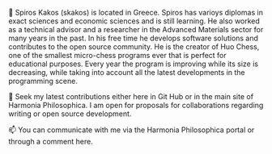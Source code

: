 👀 Spiros Kakos (skakos) is located in Greece. Spiros has varioys diplomas in exact sciences and economic sciences and is still learning. He also worked as a technical advisor and a researcher in the Advanced Materials sector for many years in the past. In his free time he develops software solutions and contributes to the open source community. He is the creator of Huo Chess, one of the smallest micro-chess programs ever that is perfect for educational purposes. Every year the program is improving while its size is decreasing, while taking into account all the latest developments in the programming scene.

🌱 Seek my latest contributions either here in Git Hub or in the main site of Harmonia Philosophica. I am open for proposals for collaborations regarding writing or open source development.

📫 You can communicate with me via the Harmonia Philosophica portal or through a comment here.

<!---
skakos/skakos is a ✨ special ✨ repository because its `README.md` (this file) appears on your GitHub profile.
You can click the Preview link to take a look at your changes.
--->
